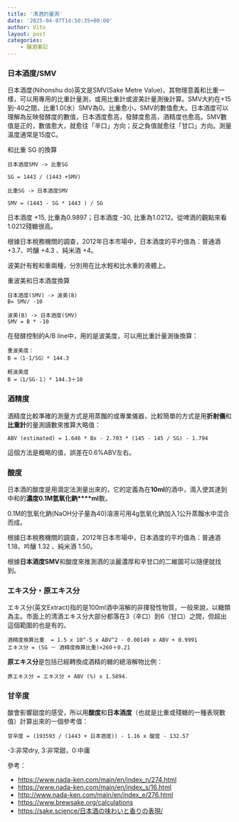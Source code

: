 ```yaml
---
title: '清酒的量測'
date: '2025-04-07T14:50:35+00:00'
author: Vito
layout: post
categories:
    - 釀酒筆記
---
```


### 日本酒度/SMV
日本酒度(Nihonshu do)英文是SMV(Sake Metre Value)，其物理意義和比重一樣，可以用專用的比重計量測，或用比重計或波美計量測後計算。SMV大約在+15到-40之間，比重1.0(水）SMV為0。比重愈小，SMV的數值愈大。日本酒度可以理解為反映發酵度的數值，日本酒度愈高，發酵度愈高，酒精度也愈高。SMV數值是正的，數值愈大，就愈往「辛口」方向；反之負值就愈往「甘口」方向。測量溫度通常是15度C。

和比重 SG 的換算

```
日本酒度SMV -> 比重SG

SG = 1443 / (1443 +SMV)

比重SG -> 日本酒度SMV

SMV = (1443 - SG * 1443 ) / SG
```

日本酒度 +15, 比重為0.9897；日本酒度 -30, 比重為1.0212。從啤酒的觀點來看1.0212殘糖很高。

根據日本稅務機關的調查，2012年日本市場中，日本酒度的平圴值為：普通酒 +3.7、吟釀 +4.3 、純米酒 +4。

波美計有輕和重兩種，分別用在比水輕和比水重的液體上。

重波美和日本酒度換算
```
日本酒度(SMV) -> 波美(B)
B= SMV/ -10

波美(B) -> 日本酒度(SMV)
SMV = B * -10
```

在發酵控制的A/B line中，用的是波美度，可以用比重計量測後換算：

```
重波美度：
B =（1-1/SG）* 144.3

輕波美度
B =（1/SG-１）* 144.3＋10　
```

### 酒精度
酒精度比較準確的測量方式是用蒸餾的或專業儀器，比較簡單的方式是用**折射儀**和**比重計**的量測讀數來推算大略值：

```
ABV (estimated) = 1.646 * Bx - 2.703 * (145 - 145 / SG) - 1.794
```

這個方法是概略的值，誤差在0.6%ABV左右。

### 酸度
日本酒的酸度是用滴定法測量出來的，它的定義為在**10ml**的酒中，滴入使其達到中和的**濃度0.1M氫氧化鈉****ml**數。

0.1M的氫氧化鈉(NaOH分子量為40)溶液可用4g氫氧化鈉加入1公升蒸餾水中混合而成。

根據日本稅務機關的調查，2012年日本市場中，日本酒度的平圴值為：普通酒 1.18、吟釀 1.32 、純米酒 1.50。

根據**日本酒度SMV**和酸度來推測酒的淡麗濃厚和辛甘口的二維圖可以隨便就找到。


### エキス分・原エキス分
エキス分(英文Extract)指的是100ml酒中溶解的非揮發性物質，一般來說，以糖類為主。市面上的清酒エキス分大部分都落在3（辛口）到6（甘口）之間，但超出這個範圍的也是有的。

```
酒精度換算比重  = 1.5 x 10^-5 x ABV^2 - 0.00149 x ABV + 0.9991
エキス分 = (SG － 酒精度換算比重)×260＋0.21
```

**原エキス分**是包括已經轉換成酒精的糖的總溶解物比例：

```
原エキス分 = エキス分 + ABV (%) x 1.5894.
```

### 甘辛度

酸會影響甜度的感受，所以用**酸度**和**日本酒度**（也就是比重或殘糖的一種表現數值）計算出來的一個參考值：

```
甘辛度 = (193593 / (1443 + 日本酒度)) - 1.16 x 酸度 - 132.57
```
-3:非常dry, 3:非常甜，0:中庸


參考：
- https://www.nada-ken.com/main/en/index_n/274.html
- https://www.nada-ken.com/main/en/index_s/16.html
- http://www.nada-ken.com/main/en/index_e/276.html
- https://www.brewsake.org/calculations
- https://sake.science/日本酒の味わいと香りの表現/